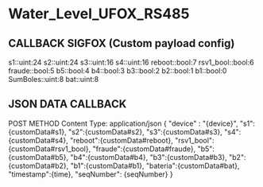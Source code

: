 # Water_Level_UFOX_RS485

## CALLBACK SIGFOX (Custom payload config)
s1::uint:24 s2::uint:24 s3::uint:16 s4::uint:16 reboot::bool:7 rsv1_bool::bool:6 fraude::bool:5 b5::bool:4 b4::bool:3 b3::bool:2 b2::bool:1 b1::bool:0 SumBoles::uint:8 bat::uint:8
 ## JSON DATA CALLBACK
 POST METHOD
 Content Type: application/json
 { 
  "device" : "{device}",
  "s1":{customData#s1},
  "s2":{customData#s2},
  "s3":{customData#s3},
  "s4":{customData#s4},
  "reboot":{customData#reboot},
  "rsv1_bool":{customData#rsv1_bool},
  "fraude":{customData#fraude},
  "b5":{customData#b5},
  "b4":{customData#b4},
  "b3":{customData#b3},
  "b2":{customData#b2},
  "b1":{customData#b1},
  "bateria":{customData#bat},
  "timestamp":{time},
  "seqNumber": {seqNumber}
}


